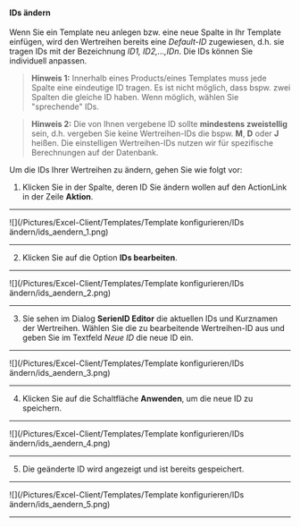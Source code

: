 #### IDs ändern

Wenn Sie ein Template neu anlegen bzw. eine neue Spalte in Ihr Template einfügen, wird den Wertreihen bereits eine *Default-ID* zugewiesen, d.h. sie tragen IDs mit der Bezeichnung *ID1, ID2,...,IDn*. Die IDs können Sie individuell anpassen.

>**Hinweis 1:** Innerhalb eines Products/eines Templates muss jede Spalte eine eindeutige ID tragen. Es ist nicht möglich, dass bspw. zwei Spalten die gleiche ID haben. Wenn möglich, wählen Sie "sprechende" IDs.

>**Hinweis 2:** Die von Ihnen vergebene ID sollte **mindestens zweistellig** sein, d.h. vergeben Sie keine Wertreihen-IDs die bspw. **M**, **D** oder **J** heißen. Die einstelligen Wertreihen-IDs nutzen wir für spezifische Berechnungen auf der Datenbank.

Um die IDs Ihrer Wertreihen zu ändern, gehen Sie wie folgt vor: 

1) Klicken Sie in der Spalte, deren ID Sie ändern wollen auf den ActionLink in der Zeile **Aktion**.  

---
![](/Pictures/Excel-Client/Templates/Template konfigurieren/IDs ändern/ids_aendern_1.png)  

---  
   
2) Klicken Sie auf die Option **IDs bearbeiten**.  

---
![](/Pictures/Excel-Client/Templates/Template konfigurieren/IDs ändern/ids_aendern_2.png)

---

3) Sie sehen im Dialog **SerienID Editor** die aktuellen IDs und Kurznamen der Wertreihen. Wählen Sie die zu bearbeitende Wertreihen-ID aus und geben Sie im Textfeld *Neue ID* die neue ID ein.

---
![](/Pictures/Excel-Client/Templates/Template konfigurieren/IDs ändern/ids_aendern_3.png)

---

4) Klicken Sie auf die Schaltfläche **Anwenden**, um die neue ID zu speichern.  

---
![](/Pictures/Excel-Client/Templates/Template konfigurieren/IDs ändern/ids_aendern_4.png)

---

5) Die geänderte ID wird angezeigt und ist bereits gespeichert.

---
![](/Pictures/Excel-Client/Templates/Template konfigurieren/IDs ändern/ids_aendern_5.png)

---
